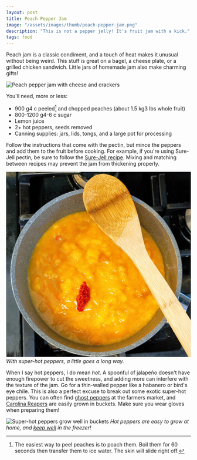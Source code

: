 ```yaml
---
layout: post
title: Peach Pepper Jam
image: "/assets/images/thumb/peach-pepper-jam.png"
description: "This is not a pepper jelly! It's fruit jam with a kick."
tags: food
---
```


Peach jam is a classic condiment, and a touch of heat makes it unusual without being weird. This stuff is great on a bagel, a cheese plate, or a grilled chicken sandwich. Little jars of homemade jam also make charming gifts!

![Peach pepper jam with cheese and crackers](/assets/images/peach-pepper-jam.png)

You'll need, more or less:

- <span class="metric">900 g</span><span class="imperial">4 c</span> peeled[^1] and chopped peaches (about <span class="metric">1.5 kg</span><span class="imperial">3 lbs</span> whole fruit)
- <span class="metric">800-1200 g</span><span class="imperial">4-6 c</span> sugar
- Lemon juice
- 2+ hot peppers, seeds removed
- Canning supplies: jars, lids, tongs, and a large pot for processing

[^1]: The easiest way to peel peaches is to poach them. Boil them for 60 seconds then transfer them to ice water. The skin will slide right off.

Follow the instructions that come with the pectin, but mince the peppers and add them to the fruit before cooking. For example, if you're using Sure-Jell pectin, be sure to follow the [Sure-Jell recipe](https://www.myfoodandfamily.com/recipe/053003/surejell-peach-jam). Mixing and matching between recipes may prevent the jam from thickening properly.

![Minced hot pepper added to a saucepan of peaches and sugar](/assets/images/peach-pepper-progress.png)
*With super-hot peppers, a little goes a long way.*

When I say hot peppers, I do mean *hot*. A spoonful of jalapeño doesn't have enough firepower to cut the sweetness, and adding more can interfere with the texture of the jam. Go for a thin-walled pepper like a habanero or bird's eye chile. This is also a perfect excuse to break out some exotic super-hot peppers. You can often find [ghost peppers](https://en.wikipedia.org/wiki/Bhut_jolokia) at the farmers market, and [Carolina Reapers](https://en.wikipedia.org/wiki/Carolina_Reaper) are easily grown in buckets. Make sure you wear gloves when preparing them!

![Super-hot peppers grow well in buckets](/assets/images/pepper-buckets.png)
*Hot peppers are easy to grow at home, and [keep well](/farm-freezer) in the freezer!*
